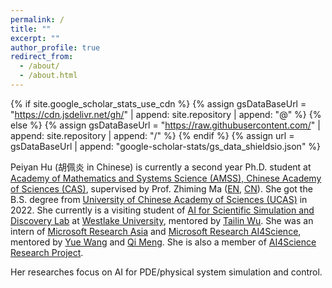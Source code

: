 ```yaml
---
permalink: /
title: ""
excerpt: ""
author_profile: true
redirect_from: 
  - /about/
  - /about.html
---
```


{% if site.google_scholar_stats_use_cdn %}
{% assign gsDataBaseUrl = "https://cdn.jsdelivr.net/gh/" | append: site.repository | append: "@" %}
{% else %}
{% assign gsDataBaseUrl = "https://raw.githubusercontent.com/" | append: site.repository | append: "/" %}
{% endif %}
{% assign url = gsDataBaseUrl | append: "google-scholar-stats/gs_data_shieldsio.json" %}

<span class='anchor' id='about-me'></span>

Peiyan Hu (胡佩炎 in Chinese) is currently a second year Ph.D. student at [Academy of Mathematics and Systems Science (AMSS), Chinese Academy of Sciences (CAS)](http://www.amss.ac.cn/), supervised by Prof. Zhiming Ma ([EN](https://en.wikipedia.org/wiki/Zhi-Ming_Ma), [CN](http://homepage.amss.ac.cn/research/homePage/8eb59241e2e74d828fb84eec0efadba5/myHomePage.html#home)). She got the B.S. degree from [University of Chinese Academy of Sciences (UCAS)](https://english.ucas.ac.cn/) in 2022. She currently is a visiting student of [AI for Scientific Simulation and Discovery Lab](https://ai4s.lab.westlake.edu.cn/) at [Westlake University](https://en.westlake.edu.cn/), mentored by [Tailin Wu](https://tailin.org/). She was an intern of [Microsoft Research Asia](https://www.msra.cn/) and [Microsoft Research AI4Science](https://www.microsoft.com/en-us/research/lab/microsoft-research-ai4science/), mentored by [Yue Wang](https://www.microsoft.com/en-us/research/people/yuwang5/) and [Qi Meng](https://scholar.google.co.jp/citations?user=t-z3K34AAAAJ&hl=en). She is also a member of [AI4Science Research Project](https://ai4sci-research.github.io). 

Her researches focus on AI for PDE/physical system simulation and control.



